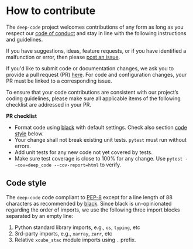 # How to contribute

The `deep-code` project welcomes contributions of any form
as long as you respect our [code of conduct](CODE_OF_CONDUCT.md) and stay 
in line with the following instructions and guidelines.

If you have suggestions, ideas, feature requests, or if you have identified
a malfunction or error, then please 
[post an issue](https://github.com/deepesdl/deep-code/issues). 

If you'd like to submit code or documentation changes, we ask you to provide a 
pull request (PR) 
[here](https://github.com/deepesdl/deep-code/pulls). 
For code and configuration changes, your PR must be linked to a 
corresponding issue. 

To ensure that your code contributions are consistent with our project’s
coding guidelines, please make sure all applicable items of the following 
checklist are addressed in your PR.  

**PR checklist**

* Format code using [black](https://black.readthedocs.io/) with default settings.
  Check also section [code style](#code-style) below.
* Your change shall not break existing unit tests.
  `pytest` must run without errors.
* Add unit tests for any new code not yet covered by tests.
* Make sure test coverage is close to 100% for any change.
  Use `pytest --cov=deep_code --cov-report=html` to verify.

## Code style <a name="code-style"></a> 

The `deep-code` code compliant to [PEP-8](https://pep8.org/) except for a line 
length of 88 characters as recommended by [black](https://black.readthedocs.io/).
Since black is un-opinionated regarding the order of imports, 
we use the following three import blocks separated by an empty 
line:

1. Python standard library imports, e.g., `os`, `typing`, etc
2. 3rd-party imports, e.g., `xarray`, `zarr`, etc
3. Relative `xcube_stac` module imports using `.` prefix.
